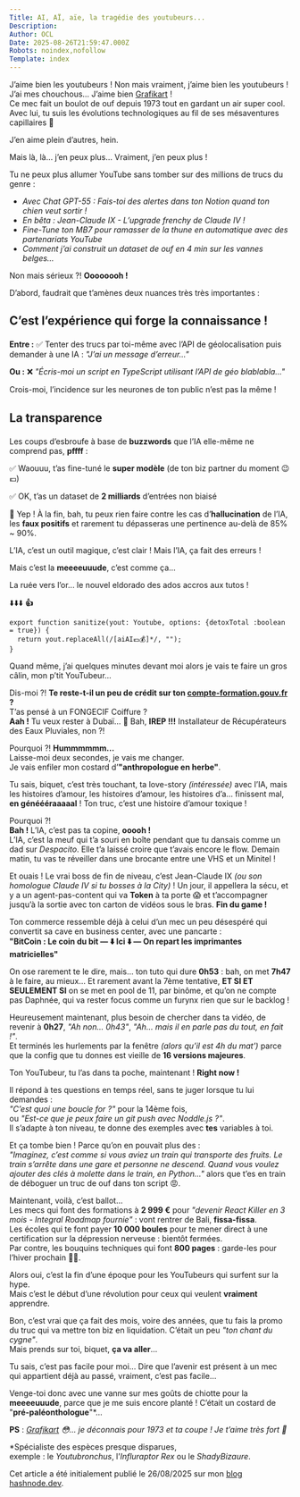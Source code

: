 ```yaml
---
Title: AI, AÏ, aïe, la tragédie des youtubeurs...
Description: 
Author: OCL
Date: 2025-08-26T21:59:47.000Z
Robots: noindex,nofollow
Template: index
---
```

<p>J’aime bien les youtubeurs ! Non mais vraiment, j’aime bien les youtubeurs !<br>
J’ai mes chouchous… J’aime bien <a href="https://grafikart.fr/" rel="noopener noreferrer">Grafikart</a> !<br>
Ce mec fait un boulot de ouf depuis 1973 tout en gardant un air super cool.<br>
Avec lui, tu suis les évolutions technologiques au fil de ses mésaventures capillaires 🤣</p>

<p>J’en aime plein d’autres, hein.</p>

<p>Mais là, là… j’en peux plus… Vraiment, j’en peux plus !</p>

<p>Tu ne peux plus allumer YouTube sans tomber sur des millions de trucs du genre :</p>

<ul>
<li><em>Avec Chat GPT-55 : Fais-toi des alertes dans ton Notion quand ton chien veut sortir !</em></li>
<li><em>En bêta : Jean-Claude IX - L’upgrade frenchy de Claude IV !</em></li>
<li><em>Fine-Tune ton MB7 pour ramasser de la thune en automatique avec des partenariats YouTube</em></li>
<li><em>Comment j’ai construit un dataset de ouf en 4 min sur les vannes belges…</em></li>
</ul>

<p>Non mais sérieux ?! <strong>Oooooooh !</strong></p>



<p>D’abord, faudrait que t’amènes deux nuances très très importantes :</p>
<h2>
  
  
  C’est l’expérience qui forge la connaissance !
</h2>

<p><strong>Entre :</strong> ✅ Tenter des trucs par toi-même avec l’API de géolocalisation puis demander à une IA : <em>"J’ai un message d’erreur…"</em></p>

<p><strong>Ou :</strong> ❌ <em>"Écris-moi un script en TypeScript utilisant l’API de géo blablabla…"</em></p>

<p>Crois-moi, l’incidence sur les neurones de ton public n’est pas la même !</p>
<h2>
  
  
  La transparence
</h2>

<p>Les coups d’esbroufe à base de <strong>buzzwords</strong> que l’IA elle-même ne comprend pas, <strong>pffff</strong> :</p>

<p>✅ Waouuu, t’as fine-tuné le <strong>super modèle</strong> (de ton biz partner du moment 😉💶)</p>

<p>✅ OK, t’as un dataset de <strong>2 milliards</strong> d’entrées non biaisé</p>

<p>🤣 Yep ! À la fin, bah, tu peux rien faire contre les cas d’<strong>hallucination</strong> de l’IA, les <strong>faux positifs</strong> et rarement tu dépasseras une pertinence au-delà de 85% ~ 90%.</p>

<p>L’IA, c’est un outil magique, c’est clair ! Mais l’IA, ça fait des erreurs !</p>



<p>Mais c’est la <strong>meeeeuuude</strong>, c’est comme ça…</p>

<p>La ruée vers l’or... le nouvel eldorado des ados accros aux tutos !</p>

<p>⬇️⬇️⬇️ <strong>👍</strong><br>
</p>

<div class="highlight js-code-highlight">
<pre class="highlight typescript"><code><span class="k">export</span> <span class="kd">function</span> <span class="nf">sanitize</span><span class="p">(</span><span class="nx">yout</span><span class="p">:</span> <span class="nx">Youtube</span><span class="p">,</span> <span class="nx">options</span><span class="p">:</span> <span class="p">{</span><span class="nl">detoxTotal</span> <span class="p">:</span><span class="nx">boolean</span> <span class="o">=</span> <span class="kc">true</span><span class="p">})</span> <span class="p">{</span>
  <span class="k">return</span> <span class="nx">yout</span><span class="p">.</span><span class="nf">replaceAll</span><span class="p">(</span><span class="sr">/</span><span class="se">[</span><span class="sr">aiAI💶💰</span><span class="se">]</span><span class="sr">*/</span><span class="p">,</span> <span class="dl">""</span><span class="p">);</span>
<span class="p">}</span>
</code></pre>

</div>






<p>Quand même, j’ai quelques minutes devant moi alors je vais te faire un gros câlin, mon p’tit YouTubeur…</p>

<p>Dis-moi ?! <strong>Te reste-t-il un peu de crédit sur ton <a href="https://www.moncompteformation.gouv.fr/" rel="noopener noreferrer">compte-formation.gouv.fr</a> ?</strong><br>
T’as pensé à un FONGECIF Coiffure ?<br>
<strong>Aah !</strong> Tu veux rester à Dubaï… 🤔 Bah, <strong>IREP !!!</strong> Installateur de Récupérateurs des Eaux Pluviales, non ?!</p>

<p>Pourquoi ?! <strong>Hummmmmm…</strong><br>
Laisse-moi deux secondes, je vais me changer.<br>
Je vais enfiler mon costard d’<strong>"anthropologue en herbe"</strong>.</p>

<p>Tu sais, biquet, c’est très touchant, ta love-story <em>(intéressée)</em> avec l’IA, mais les histoires d’amour, les histoires d’amour, les histoires d’a… finissent mal, <strong>en généééraaaaal</strong> ! Ton truc, c’est une histoire d’amour toxique !</p>

<p>Pourquoi ?!<br>
<strong>Bah !</strong> L’IA, c’est pas ta copine, <strong>ooooh !</strong><br>
L’IA, c’est la meuf qui t’a souri en boîte pendant que tu dansais comme un dad sur <em>Despacito</em>. Elle t’a laissé croire que t’avais encore le flow. Demain matin, tu vas te réveiller dans une brocante entre une VHS et un Minitel !</p>

<p>Et ouais ! Le vrai boss de fin de niveau, c’est Jean-Claude IX <em>(ou son homologue Claude IV si tu bosses à la City)</em> ! Un jour, il appellera la sécu, et y a un agent-pas-content qui va <strong>Token</strong> à ta porte 😱 et t’accompagner jusqu’à la sortie avec ton carton de vidéos sous le bras. <strong>Fin du game !</strong></p>

<p>Ton commerce ressemble déjà à celui d’un mec un peu désespéré qui convertit sa cave en business center, avec une pancarte :<br>
<strong>"BitCoin : Le coin du bit — ⬇️ Ici ⬇️ — On repart les imprimantes matricielles"</strong></p>

<p>On ose rarement te le dire, mais… ton tuto qui dure <strong>0h53</strong> : bah, on met <strong>7h47</strong> à le faire, au mieux… Et rarement avant la 7ème tentative, <strong>ET SI ET SEULEMENT SI</strong> on se met en pool de 11, par binôme, et qu’on ne compte pas Daphnée, qui va rester focus comme un furynx rien que sur le backlog !</p>

<p>Heureusement maintenant, plus besoin de chercher dans ta vidéo, de revenir à <strong>0h27</strong>, <em>"Ah non… 0h43"</em>, <em>"Ah… mais il en parle pas du tout, en fait !"</em>.<br>
Et terminés les hurlements par la fenêtre <em>(alors qu’il est 4h du mat’)</em> parce que la config que tu donnes est vieille de <strong>16 versions majeures</strong>.</p>

<p>Ton YouTubeur, tu l’as dans ta poche, maintenant ! <strong>Right now !</strong></p>

<p>Il répond à tes questions en temps réel, sans te juger lorsque tu lui demandes :<br>
<em>"C’est quoi une boucle for ?"</em> pour la 14ème fois,<br>
ou <em>"Est-ce que je peux faire un git push avec Noddle.js ?"</em>.<br>
Il s’adapte à ton niveau, te donne des exemples avec <strong>tes</strong> variables à toi.</p>

<p>Et ça tombe bien ! Parce qu’on en pouvait plus des :<br>
<em>"Imaginez, c’est comme si vous aviez un train qui transporte des fruits. Le train s’arrête dans une gare et personne ne descend. Quand vous voulez ajouter des clés à molette dans le train, en Python…"</em> alors que t’es en train de déboguer un truc de ouf dans ton script 😡.</p>

<p>Maintenant, voilà, c’est ballot…<br>
Les mecs qui font des formations à <strong>2 999 €</strong> pour <em>"devenir React Killer en 3 mois - Integral Roadmap fournie"</em> : vont rentrer de Bali, <strong>fissa-fissa</strong>.<br>
Les écoles qui te font payer <strong>10 000 boules</strong> pour te mener direct à une certification sur la dépression nerveuse : bientôt fermées.<br>
Par contre, les bouquins techniques qui font <strong>800 pages</strong> : garde-les pour l’hiver prochain 🥶🔥.</p>

<p>Alors oui, c’est la fin d’une époque pour les YouTubeurs qui surfent sur la hype.<br>
Mais c’est le début d’une révolution pour ceux qui veulent <strong>vraiment</strong> apprendre.</p>

<p>Bon, c’est vrai que ça fait des mois, voire des années, que tu fais la promo du truc qui va mettre ton biz en liquidation. C’était un peu <em>"ton chant du cygne"</em>.<br>
Mais prends sur toi, biquet, <strong>ça va aller</strong>…</p>

<p>Tu sais, c’est pas facile pour moi… Dire que l’avenir est présent à un mec qui appartient déjà au passé, vraiment, c’est pas facile…</p>

<p>Venge-toi donc avec une vanne sur mes goûts de chiotte pour la <strong>meeeeuuude</strong>, parce que je me suis encore planté ! C’était un costard de "<strong>pré-paléonthologue</strong>"*…</p>

<p><strong>PS</strong> : <em><a href="https://grafikart.fr/" rel="noopener noreferrer">Grafikart</a> 😳… je déconnais pour 1973 et ta coupe ! Je t’aime très fort 💖</em></p>

<p>*Spécialiste des espèces presque disparues,<br>
exemple : le <em>Youtubronchus</em>, l’<em>Influraptor Rex</em> ou le <em>ShadyBizaure</em>.</p>

<p>Cet article a été initialement publié le 26/08/2025 sur mon <a href="https://oclcode.hashnode.dev/youtubeurs" rel="noopener noreferrer">blog hashnode.dev</a>.</p>

